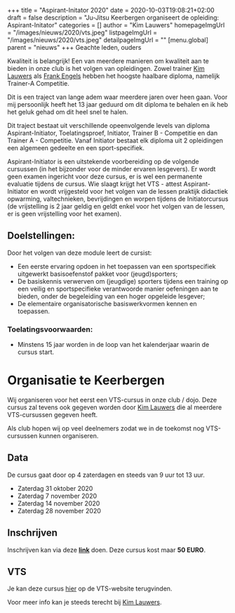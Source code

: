 +++
title = "Aspirant-Initator 2020"
date = 2020-10-03T19:08:21+02:00
draft = false
description = "Ju-Jitsu Keerbergen organiseert de opleiding: Aspirant-Initator"
categories = []
author = "Kim Lauwers"
homepageImgUrl = "/images/nieuws/2020/vts.jpeg"
listpageImgUrl = "/images/nieuws/2020/vts.jpeg"
detailpageImgUrl = ""
[menu.global]
    parent = "nieuws"
+++
Geachte leden, ouders

Kwaliteit is belangrijk! Een van meerdere manieren om kwaliteit aan te bieden in onze club is het volgen van opleidingen.
Zowel trainer [Kim Lauwers](https://www.jujitsukeerbergen.be/trainers/#Kim_Lauwers) als [Frank Engels](https://www.jujitsukeerbergen.be/trainers/#Frank_Engels) hebben het hoogste haalbare diploma, namelijk Trainer-A Competitie.

Dit is een traject van lange adem waar meerdere jaren over heen gaan. Voor mij persoonlijk heeft het 13 jaar geduurd om dit diploma te behalen en ik heb het geluk gehad om dit heel snel te halen.

Dit traject bestaat uit verschillende opeenvolgende levels van diploma Aspirant-Initiator, Toelatingsproef, Initiator, Trainer B - Competitie en dan Trainer A - Competitie.
Vanaf Initiator bestaat elk diploma uit 2 opleidingen een algemeen gedeelte en een sport-specifiek. 

Aspirant-Initiator is een uitstekende voorbereiding op de volgende cursussen (in het bijzonder voor de minder ervaren lesgevers). 
Er wordt geen examen ingericht voor deze cursus, er is wel een permanente evaluatie tijdens de cursus. 
Wie slaagt krijgt het VTS - attest Aspirant-Initiator en wordt vrijgesteld voor het volgen van de lessen praktijk didactiek opwarming, valtechnieken, bevrijdingen en worpen tijdens de Initiatorcursus (de vrijstelling is 2 jaar geldig en geldt enkel voor het volgen van de lessen, er is geen vrijstelling voor het examen).

## Doelstellingen:
Door het volgen van deze module leert de cursist:

- Een eerste ervaring opdoen in het toepassen van een sportspecifiek uitgewerkt basisoefenstof pakket voor (jeugd)sporters;
- De basiskennis verwerven om (jeugdige) sporters tijdens een training op een veilig en sportspecifieke verantwoorde manier oefeningen aan te bieden, onder de begeleiding van een hoger opgeleide lesgever;
- De elementaire organisatorische basiswerkvormen kennen en toepassen.

### Toelatingsvoorwaarden:

- Minstens 15 jaar worden in de loop van het kalenderjaar waarin de cursus start.

# Organisatie te Keerbergen
Wij organiseren voor het eerst een VTS-cursus in onze club / dojo.
Deze cursus zal tevens ook gegeven worden door [Kim Lauwers](https://www.jujitsukeerbergen.be/trainers/#Kim_Lauwers) die al meerdere VTS-cursussen gegeven heeft.

Als club hopen wij op veel deelnemers zodat we in de toekomst nog VTS-cursussen kunnen organiseren. 

## Data
De cursus gaat door op 4 zaterdagen en steeds van 9 uur tot 13 uur.

- Zaterdag 31 oktober 2020
- Zaterdag 7 november 2020
- Zaterdag 14 november 2020
- Zaterdag 28 november 2020

## Inschrijven
Inschrijven kan via deze **[link](https://docs.google.com/forms/d/e/1FAIpQLSehxUHuMKYIULkOCLcpUC6NXijzihLiiFRuBSBwB3wd-4EwPA/viewform?vc=0&c=0&w=1&flr=0)** doen.
Deze cursus kost maar **50 EURO**. 

## VTS
Je kan deze cursus [hier](https://www.sport.vlaanderen/VTS-opleiding?activiteitId=90280&opleidingId=1279#) op de VTS-website terugvinden.

Voor meer info kan je steeds terecht bij [Kim Lauwers](https://www.jujitsukeerbergen.be/trainers/#Kim_Lauwers).